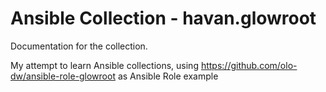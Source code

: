 # Ansible Collection - havan.glowroot

Documentation for the collection.

My attempt to learn Ansible collections, using https://github.com/olo-dw/ansible-role-glowroot as Ansible Role example 